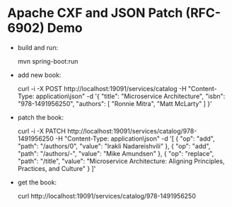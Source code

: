 Apache CXF and JSON Patch (RFC-6902) Demo
==============

- build and run: 
  
    mvn spring-boot:run
    
- add new book:
    
    curl -i -X POST http://localhost:19091/services/catalog -H "Content-Type: application\json" -d '{
          "title": "Microservice Architecture",
          "isbn": "978-1491956250",
          "authors": [
              "Ronnie Mitra",
              "Matt McLarty"
          ]
      }'

- patch the book:

    curl -i -X PATCH http://localhost:19091/services/catalog/978-1491956250 -H "Content-Type: application\json" -d '[
          { "op": "add", "path": "/authors/0", "value": "Irakli Nadareishvili" },
          { "op": "add", "path": "/authors/-", "value": "Mike Amundsen" },
          { "op": "replace", "path": "/title", "value": "Microservice Architecture: Aligning Principles, Practices, and Culture" }
      ]'
      
- get the book:

    curl http://localhost:19091/services/catalog/978-1491956250